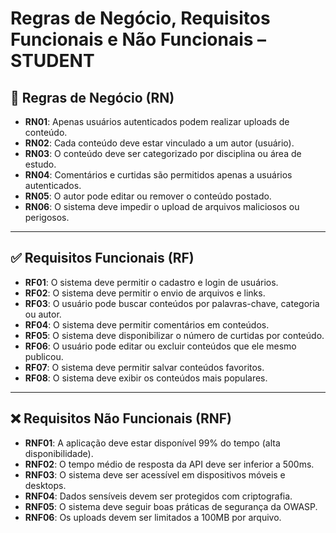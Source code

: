 # Regras de Negócio, Requisitos Funcionais e Não Funcionais – STUDENT

## 🧠 Regras de Negócio (RN)

- **RN01**: Apenas usuários autenticados podem realizar uploads de conteúdo.
- **RN02**: Cada conteúdo deve estar vinculado a um autor (usuário).
- **RN03**: O conteúdo deve ser categorizado por disciplina ou área de estudo.
- **RN04**: Comentários e curtidas são permitidos apenas a usuários autenticados.
- **RN05**: O autor pode editar ou remover o conteúdo postado.
- **RN06**: O sistema deve impedir o upload de arquivos maliciosos ou perigosos.

---

## ✅ Requisitos Funcionais (RF)

- **RF01**: O sistema deve permitir o cadastro e login de usuários.
- **RF02**: O sistema deve permitir o envio de arquivos e links.
- **RF03**: O usuário pode buscar conteúdos por palavras-chave, categoria ou autor.
- **RF04**: O sistema deve permitir comentários em conteúdos.
- **RF05**: O sistema deve disponibilizar o número de curtidas por conteúdo.
- **RF06**: O usuário pode editar ou excluir conteúdos que ele mesmo publicou.
- **RF07**: O sistema deve permitir salvar conteúdos favoritos.
- **RF08**: O sistema deve exibir os conteúdos mais populares.

---

## ❌ Requisitos Não Funcionais (RNF)

- **RNF01**: A aplicação deve estar disponível 99% do tempo (alta disponibilidade).
- **RNF02**: O tempo médio de resposta da API deve ser inferior a 500ms.
- **RNF03**: O sistema deve ser acessível em dispositivos móveis e desktops.
- **RNF04**: Dados sensíveis devem ser protegidos com criptografia.
- **RNF05**: O sistema deve seguir boas práticas de segurança da OWASP.
- **RNF06**: Os uploads devem ser limitados a 100MB por arquivo.
